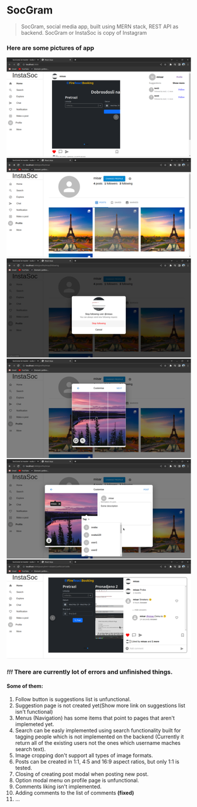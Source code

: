 # SocGram

> SocGram, social media app, built using MERN stack, REST API as backend. SocGram or InstaSoc is copy of Instagram

### Here are some pictures of app

![Picture](./readmePics/mainPage.png)
![Picture](./readmePics/profile.png)
![Picture](./readmePics/stopFollow.png)
![Picture](./readmePics/crop.png)
![Picture](./readmePics/tag.png)
![Picture](./readmePics/comments.png)

### _!!!_ There are currently lot of errors and unfinished things.

#### Some of them:

1. Follow button is suggestions list is unfunctional.
2. Suggestion page is not created yet(Show more link on suggestions list isn't functional)
3. Menus (Navigation) has some items that point to pages that aren't implemeted yet.
4. Search can be easly implemented using search functionality built for tagging people which is not implemented on the backend (Currently it return all of the existing users not the ones which username maches search text).
5. Image cropping don't support all types of image formats.
6. Posts can be created in 1:1, 4:5 and 16:9 aspect ratios, but only 1:1 is tested.
7. Closing of creating post modal when posting new post.
8. Option modal menu on profile page is unfunctional.
9. Comments liking isn't implemented.
10. Adding comments to the list of comments **(fixed)**
11. ...
